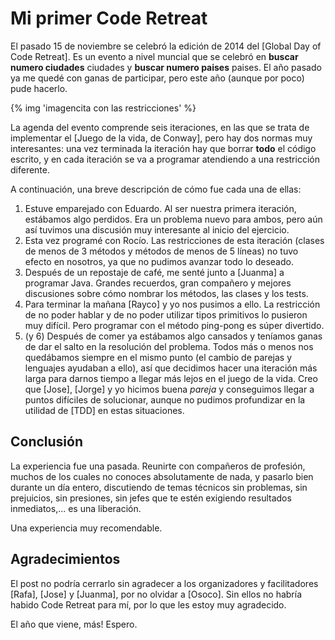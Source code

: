 # Mi primer Code Retreat

El pasado 15 de noviembre se celebró la edición de 2014 del
[Global Day of Code Retreat]. Es un evento a nivel muncial
que se celebró en **buscar numero ciudades** ciudades y **buscar numero paises** paises.
El año pasado ya me quedé con ganas de participar, pero este año
(aunque por poco) pude hacerlo.

{% img 'imagencita con las restricciones' %}

<!--more-->

La agenda del evento comprende seis iteraciones, en las que se trata de implementar
el [Juego de la vida, de Conway], pero hay dos normas muy interesantes: una vez
terminada la iteración hay que borrar **todo** el código escrito, y en cada iteración
se va a programar atendiendo a una restricción diferente.

A continuación, una breve descripción de cómo fue cada una de ellas:

1. Estuve emparejado con Eduardo. Al ser nuestra primera iteración, estábamos algo
perdidos. Era un problema nuevo para ambos, pero aún así tuvimos una discusión muy
interesante al inicio del ejercicio.
2. Esta vez programé con Rocío. Las restricciones de esta iteración (clases de
menos de 3 métodos y métodos de menos de 5 líneas) no tuvo efecto en nosotros, ya
que no pudimos avanzar todo lo deseado.
3. Después de un repostaje de café, me senté junto a [Juanma] a programar Java.
Grandes recuerdos, gran compañero y mejores discusiones sobre cómo nombrar los
métodos, las clases y los tests.
4. Para terminar la mañana [Rayco] y yo nos pusimos a ello. La restricción de
no poder hablar y de no poder utilizar tipos primitivos lo pusieron muy difícil.
Pero programar con el método ping-pong es súper divertido.
5. (y 6) Después de comer ya estábamos algo cansados y teníamos ganas de dar
el salto en la resolución del problema. Todos más o menos nos quedábamos siempre
en el mismo punto (el cambio de parejas y lenguajes ayudaban a ello), así que
decidimos hacer una iteración más larga para darnos tiempo a llegar más lejos
en el juego de la vida. Creo que [Jose], [Jorge] y yo hicimos buena *pareja* y
conseguimos llegar a puntos difíciles de solucionar, aunque no pudimos profundizar
en la utilidad de [TDD] en estas situaciones.

## Conclusión

La experiencia fue una pasada. Reunirte con compañeros de profesión, muchos de los
cuales no conoces absolutamente de nada, y pasarlo bien durante un día entero,
discutiendo de temas técnicos sin problemas, sin prejuicios, sin presiones, sin
jefes que te estén exigiendo resultados inmediatos,... es una liberación.

Una experiencia muy recomendable.

## Agradecimientos

El post no podría cerrarlo sin agradecer a los organizadores y facilitadores
[Rafa], [Jose] y [Juanma], por no olvidar a [Osoco]. Sin ellos no habría habido
Code Retreat para mí, por lo que les estoy muy agradecido.

El año que viene, más! Espero.
